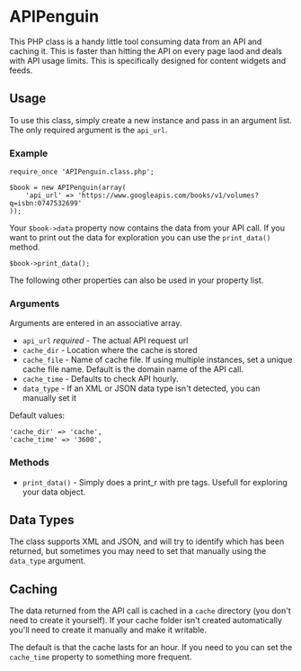 # APIPenguin
This PHP class is a handy little tool consuming data from an API and caching it. This is faster than hitting the API on every page laod and deals with API usage limits. This is specifically designed for content widgets and feeds.

## Usage
To use this class, simply create a new instance and pass in an argument list. The only required argument is the `api_url`. 

### Example

	require_once 'APIPenguin.class.php';

	$book = new APIPenguin(array(
		'api_url' => 'https://www.googleapis.com/books/v1/volumes?q=isbn:0747532699'
	));

Your `$book->data` property now contains the data from your API call. If you want to print out the data for exploration you can use the `print_data()` method.
	
	$book->print_data();

The following other properties can also be used in your property list.

### Arguments

Arguments are entered in an associative array.

* `api_url` *required* - The actual API request url
* `cache_dir` - Location where the cache is stored
* `cache_file` - Name of cache file. If using multiple instances, set a unique cache file name. Default is the domain name of the API call.
* `cache_time` - Defaults to check API hourly.
* `data_type` - If an XML or JSON data type isn't detected, you can manually set it

Default values:

	'cache_dir' => 'cache',
	'cache_time' => '3600',
				
### Methods
* `print_data()` - Simply does a print_r with pre tags. Usefull for exploring your data object.

## Data Types

The class supports XML and JSON, and will try to identify which has been returned, but sometimes you may need to set that manually using the `data_type` argument.

## Caching
The data returned from the API call is cached in a `cache` directory (you don't need to create it yourself). If your cache folder isn't created automatically you'll need to create it manually and make it writable.

The default is that the cache lasts for an hour. If you need to you can set the `cache_time` property to something more frequent.